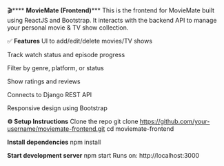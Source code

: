 🎬**** **MovieMate (Frontend)*****
This is the frontend for MovieMate built using ReactJS and Bootstrap. It interacts with the backend API to manage your personal movie & TV show collection.

✅ **Features**
UI to add/edit/delete movies/TV shows

Track watch status and episode progress

Filter by genre, platform, or status

Show ratings and reviews

Connects to Django REST API

Responsive design using Bootstrap

**⚙️ Setup Instructions**
Clone the repo
git clone https://github.com/your-username/moviemate-frontend.git
cd moviemate-frontend

**Install dependencies**
npm install

**Start development server**
npm start
Runs on: http://localhost:3000
